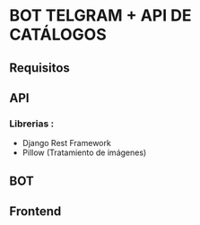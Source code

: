 # BOT TELGRAM + API DE CAT&Aacute;LOGOS
## Requisitos

## API 
### Librerias :
-  Django Rest Framework
-  Pillow (Tratamiento de im&aacute;genes)

## BOT
## Frontend
